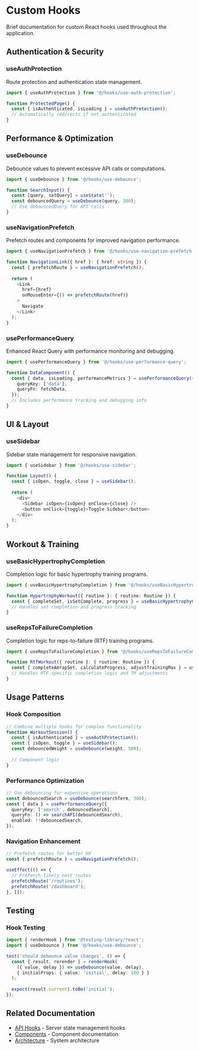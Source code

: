 # Custom Hooks

Brief documentation for custom React hooks used throughout the application.

## Authentication & Security

### useAuthProtection
Route protection and authentication state management.

```typescript
import { useAuthProtection } from '@/hooks/use-auth-protection';

function ProtectedPage() {
  const { isAuthenticated, isLoading } = useAuthProtection();
  // Automatically redirects if not authenticated
}
```

## Performance & Optimization

### useDebounce
Debounce values to prevent excessive API calls or computations.

```typescript
import { useDebounce } from '@/hooks/use-debounce';

function SearchInput() {
  const [query, setQuery] = useState('');
  const debouncedQuery = useDebounce(query, 300);
  // Use debouncedQuery for API calls
}
```

### useNavigationPrefetch
Prefetch routes and components for improved navigation performance.

```typescript
import { useNavigationPrefetch } from '@/hooks/use-navigation-prefetch';

function NavigationLink({ href }: { href: string }) {
  const { prefetchRoute } = useNavigationPrefetch();
  
  return (
    <Link 
      href={href}
      onMouseEnter={() => prefetchRoute(href)}
    >
      Navigate
    </Link>
  );
}
```

### usePerformanceQuery
Enhanced React Query with performance monitoring and debugging.

```typescript
import { usePerformanceQuery } from '@/hooks/use-performance-query';

function DataComponent() {
  const { data, isLoading, performanceMetrics } = usePerformanceQuery({
    queryKey: ['data'],
    queryFn: fetchData,
  });
  // Includes performance tracking and debugging info
}
```

## UI & Layout

### useSidebar
Sidebar state management for responsive navigation.

```typescript
import { useSidebar } from '@/hooks/use-sidebar';

function Layout() {
  const { isOpen, toggle, close } = useSidebar();
  
  return (
    <div>
      <Sidebar isOpen={isOpen} onClose={close} />
      <button onClick={toggle}>Toggle Sidebar</button>
    </div>
  );
}
```

## Workout & Training

### useBasicHypertrophyCompletion
Completion logic for basic hypertrophy training programs.

```typescript
import { useBasicHypertrophyCompletion } from '@/hooks/useBasicHypertrophyCompletion';

function HypertrophyWorkout({ routine }: { routine: Routine }) {
  const { completeSet, isSetComplete, progress } = useBasicHypertrophyCompletion(routine);
  // Handles set completion and progress tracking
}
```

### useRepsToFailureCompletion
Completion logic for reps-to-failure (RTF) training programs.

```typescript
import { useRepsToFailureCompletion } from '@/hooks/useRepsToFailureCompletion';

function RtfWorkout({ routine }: { routine: Routine }) {
  const { completeAmrapSet, calculateProgress, adjustTrainingMax } = useRepsToFailureCompletion(routine);
  // Handles RTF-specific completion logic and TM adjustments
}
```

## Usage Patterns

### Hook Composition
```typescript
// Combine multiple hooks for complex functionality
function WorkoutSession() {
  const { isAuthenticated } = useAuthProtection();
  const { isOpen, toggle } = useSidebar();
  const debouncedWeight = useDebounce(weight, 500);
  
  // Component logic
}
```

### Performance Optimization
```typescript
// Use debouncing for expensive operations
const debouncedSearch = useDebounce(searchTerm, 300);
const { data } = usePerformanceQuery({
  queryKey: ['search', debouncedSearch],
  queryFn: () => searchAPI(debouncedSearch),
  enabled: !!debouncedSearch,
});
```

### Navigation Enhancement
```typescript
// Prefetch routes for better UX
const { prefetchRoute } = useNavigationPrefetch();

useEffect(() => {
  // Prefetch likely next routes
  prefetchRoute('/routines');
  prefetchRoute('/dashboard');
}, []);
```

## Testing

### Hook Testing
```typescript
import { renderHook } from '@testing-library/react';
import { useDebounce } from '@/hooks/use-debounce';

test('should debounce value changes', () => {
  const { result, rerender } = renderHook(
    ({ value, delay }) => useDebounce(value, delay),
    { initialProps: { value: 'initial', delay: 100 } }
  );
  
  expect(result.current).toBe('initial');
});
```

## Related Documentation
- [API Hooks](../api/README.md) - Server state management hooks
- [Components](../components/README.md) - Component documentation
- [Architecture](../architecture/README.md) - System architecture